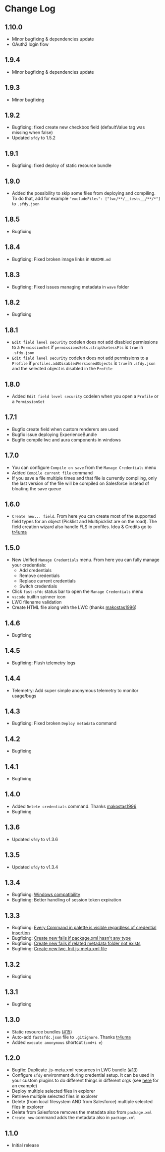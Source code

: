 # Change Log

## 1.10.0
* Minor bugfixing & dependencies update
* OAuth2 login flow

## 1.9.4
* Minor bugfixing & dependencies update

## 1.9.3
* Minor bugfixing

## 1.9.2
* Bugfixing: fixed create new checkbox field (defaultValue tag was missing when false)
* Updated `sfdy` to 1.5.2

## 1.9.1
* Bugfixing: fixed deploy of static resource bundle

## 1.9.0
* Added the possibility to skip some files from deploying and compiling. To do that, add for example `"excludeFiles": ["lwc/**/__tests__/**/*"]` to `.sfdy.json`

## 1.8.5
* Bugfixing

## 1.8.4
* Bugfixing: Fixed broken image links in `README.md`

## 1.8.3
* Bugfixing: Fixed issues managing metadata in `wave` folder

## 1.8.2
* Bugfixing

## 1.8.1
* `Edit field level security` codelen does not add disabled permissions to a `PermissionSet` if `permissionsSets.stripUselessFls` is `true` in `.sfdy.json`
* `Edit field level security` codelen does not add permissions to a `Profile` if `profiles.addDisabledVersionedObjects` is `true` in `.sfdy.json` and the selected object is disabled in the `Profile`

## 1.8.0
* Added `Edit field level security` codelen when you open a `Profile` or a `PermissionSet`

## 1.7.1
* Bugfix create field when custom renderers are used
* Bugfix issue deploying ExperienceBundle
* Bugfix compile lwc and aura components in windows

## 1.7.0
* You can configure `Compile on save` from the `Manage Credentials` menu
* Added `Compile current file` command
* If you save a file multiple times and that file is currently compiling, only the last version of the file will be compiled on Salesforce instead of bloating the save queue

## 1.6.0
* `Create new... field`. From here you can create most of the supported field types for an object (Picklist and Multipicklist are on the road). The field creation wizard also handle FLS in profiles. Idea & Credits go to [tr4uma](https://github.com/tr4uma)

## 1.5.0
* New Unified `Manage Credentials` menu. From here you can fully manage your credentials:
  * Add credentials
  * Remove credentials
  * Replace current credentials
  * Switch credentials
* Click `fast-sfdc` status bar to open the `Manage Credentials` menu
* `vscode` builtin spinner icon
* LWC filename validation
* Create HTML file along with the LWC (thanks [makostas1996](https://github.com/makostas1996))

## 1.4.6
* Bugfixing

## 1.4.5
* Bugfixing: Flush telemetry logs

## 1.4.4
* Telemetry: Add super simple anonymous telemetry to monitor usage/bugs

## 1.4.3
* Bugfixing: Fixed broken `Deploy metadata` command

## 1.4.2
* Bugfixing

## 1.4.1
* Bugfixing

## 1.4.0
* Added `Delete credentials` command. Thanks [makostas1996](https://github.com/makostas1996)
* Bugfixing

## 1.3.6
* Updated `sfdy` to v1.3.6

## 1.3.5
* Updated `sfdy` to v1.3.4

## 1.3.4
* Bugfixing: [Windows compatibility](issues/22)
* Bugfixing: Better handling of session token expiration

## 1.3.3
* Bugfixing: [Every Command in palette is visible regardless of credential insertion](issues/21)
* Bugfixing: [Create new fails if package.xml hasn't any type](issues/20)
* Bugfixing: [Create new fails if related metadata folder not exists](issues/19)
* Bugfixing: [Create new lwc. Init js-meta.xml file](issues/17)

## 1.3.2
* Bugfixing

## 1.3.1
* Bugfixing

## 1.3.0
* Static resource bundles ([#15](issues/15))
* Auto-add `fastsfdc.json` file to `.gitignore`. Thanks [tr4uma](https://github.com/tr4uma)
* Added `execute anonymous` shortcut (`cmd+i e`)

## 1.2.0
* Bugfix: Duplicate .js-meta.xml resources in LWC bundle ([#13](issues/13))
* Configure `sfdy` environment during credential setup. It can be used in your custom plugins to do different things in different orgs (see [here](https://www.npmjs.com/package/sfdy#change-the-endpoint-of-a-named-credential-better-suited-as-a-predeployplugin-) for an example)
* Deploy multiple selected files in explorer
* Retrieve multiple selected files in explorer
* Delete (from local filesystem AND from Salesforce) multiple selected files in explorer
* Delete from Salesforce removes the metadata also from `package.xml`
* `Create new` command adds the metadata also in `package.xml`

## 1.1.0
* Initial release

